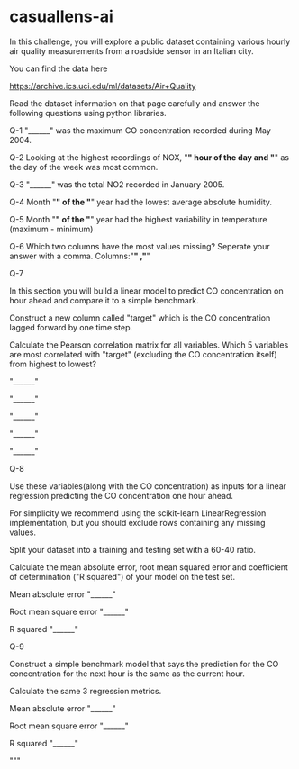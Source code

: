 # casuallens-ai





In this challenge, you will explore a public dataset containing various 
hourly air quality measurements from a roadside sensor in an Italian city.

You can find the data here

https://archive.ics.uci.edu/ml/datasets/Air+Quality

Read the dataset information on that page carefully and answer the following questions using
python libraries.

Q-1
"______" was the maximum CO concentration recorded during May 2004.

Q-2
Looking at the highest recordings of NOX, "______" hour of the day and "______" as the
 day of the week was most common.

Q-3
"______" was the total NO2 recorded in January 2005.

Q-4
Month "______" of the "______"  year had the lowest average absolute humidity.

Q-5
Month "______" of the "______"  year had the highest variability in temperature (maximum - minimum)

Q-6
Which two columns have the most values missing? Seperate your answer with a comma.
Columns:"______" ,"______" 


Q-7

In this section you will build a linear model to predict CO concentration on hour ahead and compare
it to a simple benchmark.

Construct a new column called "target" which is the CO concentration lagged forward by one time step.

Calculate the Pearson correlation matrix for all variables.
Which 5 variables are most correlated with "target" (excluding the CO concentration itself)
from highest to lowest?

"______" 

"______" 

"______" 

"______" 

"______" 



Q-8

Use these variables(along with the CO concentration) as inputs for a linear regression predicting
the CO concentration one hour ahead. 

For simplicity we recommend using the scikit-learn LinearRegression implementation, but you should
exclude rows containing any missing values. 

Split your dataset into a training and testing set with a 60-40 ratio.

Calculate the mean absolute error, root mean squared error and coefficient of determination
("R squared") of your model on the test set.

Mean absolute error
"______" 

Root mean square error
"______" 

R squared
"______" 


Q-9

Construct a simple benchmark model that says the prediction for the CO concentration for the next
hour is the same as the current hour.

Calculate the same 3 regression metrics.

Mean absolute error
"______" 

Root mean square error
"______" 

R squared
"______" 


"""
